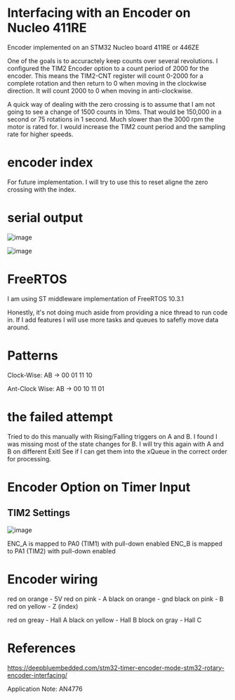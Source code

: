 # Interfacing with an Encoder on Nucleo 411RE 

Encoder implemented on an STM32 Nucleo board 411RE or 446ZE

One of the goals is to accuractely keep counts over several revolutions. I configured the TIM2 Encoder option to a count period of 2000 for the encoder. This means the TIM2-CNT register will count 0-2000 for a complete rotation and then return to 0 when moving in the clockwise direction. It will count 2000 to 0 when moving in anti-clockwise. 

A quick way of dealing with the zero crossing is to assume that I am not going to see a change of 1500 counts in 10ms. That would be 150,000 in a second or 75 rotations in 1 second. Much slower than the 3000 rpm the motor is rated for. I would increase the TIM2 count period  and the sampling rate for higher speeds.

# encoder index 

For future implementation.
I will try to use this to reset aligne the zero crossing with the index.

# serial output 

![image](https://github.com/user-attachments/assets/8fc3ecfb-f9ba-4ec1-b0bb-b7cc6a14fb65)

![image](https://github.com/user-attachments/assets/5af03fa4-ee3c-44c4-8b53-91da02621608)

# FreeRTOS

I am using ST middleware implementation of FreeRTOS 10.3.1  

Honestly, it's not doing much aside from providing a nice thread to run code in. If I add features I will use more tasks and queues to safefly move data around. 

# Patterns 

  Clock-Wise:      AB -> 00  01  11  10

  Ant-Clock Wise:  AB -> 00  10  11  01 

# the failed attempt 

Tried to do this manually with Rising/Falling triggers on A and B. I found I was missing most of the state changes for B. I will try this again with A and B on different ExitI See if I can get them into the xQueue in the correct order for processing. 

# Encoder Option on Timer Input 

## TIM2 Settings
![image](https://github.com/user-attachments/assets/8e9af533-268f-41f8-a2b5-930f4519b74e)

ENC_A is mapped to PA0 (TIM1) with pull-down enabled 
ENC_B is mapped to PA1 (TIM2) with pull-down enabled 

# Encoder wiring 

red on orange - 5V
red on pink - A
black on orange - gnd
black on pink - B
red on yellow - Z (index)

red on greay - Hall A
black on yellow - Hall B
block on gray - Hall C

# References 

https://deepbluembedded.com/stm32-timer-encoder-mode-stm32-rotary-encoder-interfacing/

Application Note: AN4776
